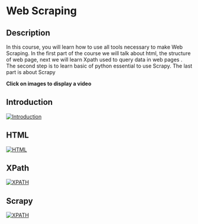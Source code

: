 # Web Scraping

## Description

In this course, you will learn how to use all tools necessary to make Web Scraping. In the first part of the course we will talk about html, the structure of web page, next we will learn Xpath used to query data in web pages . The second step is to learn basic of python essential to use Scrapy. The last part is about Scrapy



**Click on images to display a video**

## Introduction

[![Introduction](http://img.youtube.com/vi/Vngufx67QSw/0.jpg)](http://www.youtube.com/watch?v=Vngufx67QSw "https://i9.ytimg.com/vi/Vngufx67QSw/mq1.jpg?sqp=CKi0x_QF&rs=AOn4CLBF9GJI8PCKn7h-yFKmWUSHWRr3SQ")

## HTML

[![HTML](http://img.youtube.com/vi/ddfmxaIAsQ4/0.jpg)](http://www.youtube.com/watch?v=ddfmxaIAsQ4 "https://i9.ytimg.com/vi/ddfmxaIAsQ4/mq1.jpg?sqp=CKG2x_QF&rs=AOn4CLCXQviH9ojm7sOB4BQ-RVIZzoYL4A")

## XPath

[![XPATH](http://img.youtube.com/vi/hQBTot17e_U/0.jpg)](http://www.youtube.com/watch?v=hQBTot17e_U "https://i9.ytimg.com/vi/hQBTot17e_U/mq1.jpg?sqp=CN22x_QF&rs=AOn4CLBfIEa8G2Ke2edpb6ToLONS8jGtZA")


## Scrapy

[![XPATH](https://miro.medium.com/max/1200/1*YJNS0JVl7RsVDTmORGZ6xA.png)](https://github.com/zaydane-mokni/ScrapyMooc)
